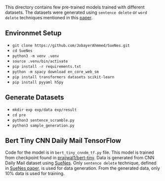 This directory contains few pre-trained models trained with different datasets.
The datasets were generated using `sentence delete` or `word delete` techniques
mentioned in this [paper](https://aclanthology.org/2022.naacl-main.175/).

## Environmet Setup
- `git clone https://github.com/JobayerAhmmed/SueNes.git`
- `cd SueNes`
- `python3 -m venv .venv`
- `source .venv/bin/activate`
- `pip install -r requirements.txt`
- `python -m spacy download en_core_web_sm`
- `pip install transformers datasets scikit-learn`
- `pip install pyyaml h5py`

## Generate Datasets
- `mkdir exp exp/data exp/result`
- `cd pre`
- `python3 sentence_scramble.py`
- `python3 sample_generation.py`

## Bert Tiny CNN Daily Mail TensorFlow
Code for the model is in `bert_tiny_cnndm_tf.py` file.
This model is trained from checkpoint found in 
[prajjwal1/bert-tiny](https://huggingface.co/prajjwal1/bert-tiny). 
Data is generated from CNN Daily Mail dataset using 
[SueNes](https://github.com/forrestbao/SueNes).
Only `sentence delete` technique, defined in 
[SueNes paper](https://aclanthology.org/2022.naacl-main.175/),
is used for data generation.
From the generated data, only 10% data is used for training.

